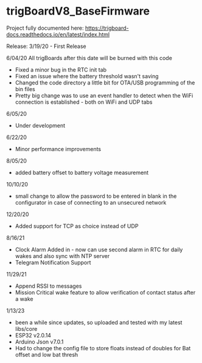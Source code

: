 # trigBoardV8_BaseFirmware

Project fully documented here: 
https://trigboard-docs.readthedocs.io/en/latest/index.html

Release:
3/19/20 - First Release

6/04/20
All trigBoards after this date will be burned with this code
- Fixed a minor bug in the RTC init tab
- Fixed an issue where the battery threshold wasn't saving
- Changed the code directory a little bit for OTA/USB programming of the bin files
- Pretty big change was to use an event handler to detect when the WiFi connection is established - both on WiFi and UDP tabs

6/05/20
- Under development

6/22/20
- Minor performance improvements

8/05/20
- added battery offset to battery voltage measurement

10/10/20
- small change to allow the password to be entered in blank in the configurator in case of connecting to an unsecured network

12/20/20
- Added support for TCP as choice instead of UDP

8/16/21
- Clock Alarm Added in - now can use second alarm in RTC for daily wakes and also sync with NTP server
- Telegram Notification Support 

11/29/21
- Append RSSI to messages
- Mission Critical wake feature to allow verification of contact status after a wake

1/13/23
- been a while since updates, so uploaded and tested with my latest libs/core
- ESP32 v2.0.14
- Arduino Json v7.0.1
- Had to change the config file to store floats instead of doubles for Bat offset and low bat thresh